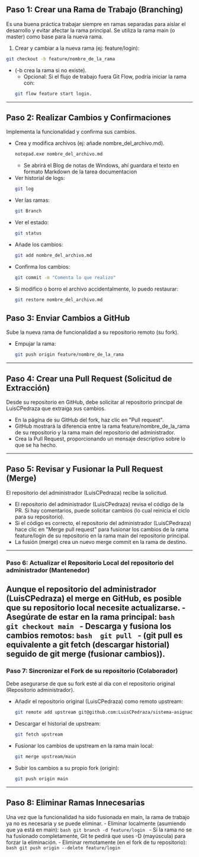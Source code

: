 ## Paso 1: Crear una Rama de Trabajo (Branching)
Es una buena práctica trabajar siempre en ramas separadas para aislar el desarrollo y evitar afectar la rama principal. Se utiliza la rama main (o master) como base para la nueva
rama.
1. Crear y cambiar a la nueva rama (ej: feature/login):
```bash
git checkout -b feature/nombre_de_la_rama
```
- (-b crea la rama si no existe).
	- Opcional: Si el flujo de trabajo fuera Git Flow, podría iniciar la rama con:
	```bash
	git flow feature start login.
	```
---
## Paso 2: Realizar Cambios y Confirmaciones
Implementa la funcionalidad y confirma sus cambios.
- Crea y modifica archivos (ej: añade nombre_del_archivo.md).
	```bash
	notepad.exe nombre_del_archivo.md
	```
	- Se abrirá el Blog de notas de Windows, ahí guardara el texto en formato Markdown de la tarea documentacion
- Ver historial de logs:
	```bash
	git log
	```
- Ver las ramas:
	```bash
	git Branch
	```
- Ver el estado:
	```bash
	git status
	```
- Añade los cambios:
	```bash
	git add nombre_del_archivo.md
	```
- Confirma los cambios:
	```bash
	git commit -m "Comenta lo que realizo"
	```
- Si modifico o borro el archivo accidentalmente, lo puedo restaurar:
	```bash
	git restore nombre_del_archivo.md
	```
## Paso 3: Enviar Cambios a GitHub
Sube la nueva rama de funcionalidad a su repositorio remoto (su fork).
- Empujar la rama:
	```bash
	git push origin feature/nombre_de_la_rama
	```
---
## Paso 4: Crear una Pull Request (Solicitud de Extracción)
Desde su repositorio en GitHub, debe solicitar al repositorio principal de LuisCPedraza que extraiga sus cambios.
- En la página de su GitHub del fork, haz clic en "Pull request".
- GitHub mostrará la diferencia entre la rama feature/nombre_de_la_rama de su repositorio y la rama main del repositorio del administrador.
- Crea la Pull Request, proporcionando un mensaje descriptivo sobre lo que se ha hecho.
---
## Paso 5: Revisar y Fusionar la Pull Request (Merge)
El repositorio del administrador (LuisCPedraza) recibe la solicitud.
- El repositorio del administrador (LuisCPedraza) revisa el código de la PR. Si hay comentarios, puede solicitar cambios (lo cual reinicia el ciclo para su repositorio).
- Si el código es correcto, el repositorio del administrador (LuisCPedraza) hace clic en "Merge pull request" para fusionar los cambios de la rama feature/login de su repositorio en la rama main del repositorio
principal.
- La fusión (merge) crea un nuevo merge commit en la rama de destino.
---
### Paso 6: Actualizar el Repositorio Local del repositorio del administrador (Mantenedor)
Aunque el repositorio del administrador (LuisCPedraza) el merge en GitHub, es posible que su repositorio local necesite actualizarse.
	- Asegúrate de estar en la rama principal:
	```bash 
	git checkout main
	```
	- Descarga y fusiona los cambios remotos:
	```bash 
	git pull
	``` 
		- (git pull es equivalente a git fetch (descargar historial) seguido de git merge (fusionar cambios)).
---
### Paso 7: Sincronizar el Fork de su repositorio (Colaborador)
Debe asegurarse de que su fork esté al día con el repositorio original (Repositorio administrador).
- Añadir el repositorio original (LuisCPedraza) como remoto upstream:
	```bash
	git remote add upstream git@github.com:LuisCPedraza/sistema-asignacion-salones.git
	```
- Descargar el historial de upstream: 
	```bash
	git fetch upstream
	```
- Fusionar los cambios de upstream en la rama main local:
	```bash
	git merge upstream/main
	```
- Subir los cambios a su propio fork (origin):
	```bash
	git push origin main
	```
---
## Paso 8: Eliminar Ramas Innecesarias
Una vez que la funcionalidad ha sido fusionada en main, la rama de trabajo ya no es necesaria y se puede eliminar.
	- Eliminar localmente (asumiendo que ya está en main):
	```bash
	git branch -d feature/login
	```
		- Si la rama no se ha fusionado completamente, Git te pedirá que uses -D (mayúscula) para forzar la eliminación.
	- Eliminar remotamente (en el fork de tu repositorio):
	```bash
	git push origin --delete feature/login
	```